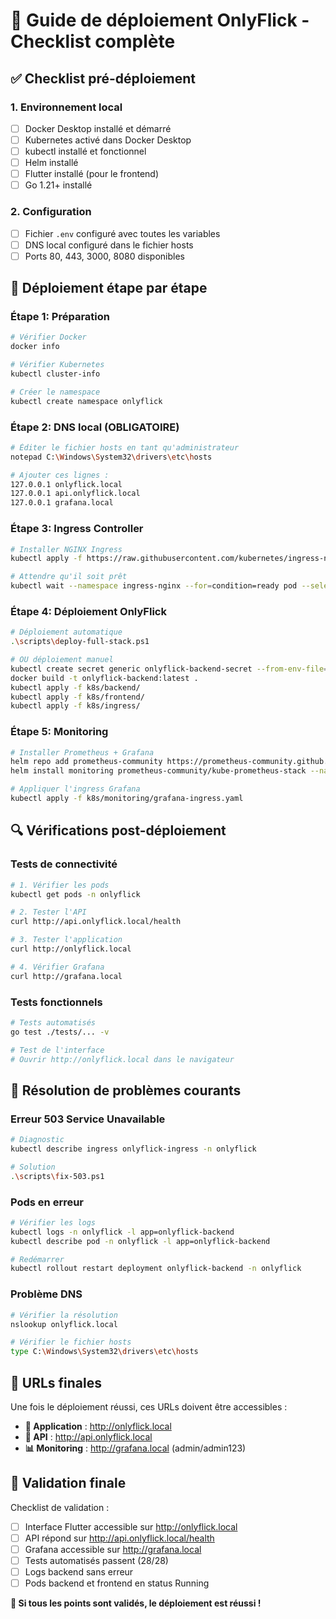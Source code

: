 # 🚀 Guide de déploiement OnlyFlick - Checklist complète

## ✅ **Checklist pré-déploiement**

### 1. Environnement local

- [ ] Docker Desktop installé et démarré
- [ ] Kubernetes activé dans Docker Desktop  
- [ ] kubectl installé et fonctionnel
- [ ] Helm installé
- [ ] Flutter installé (pour le frontend)
- [ ] Go 1.21+ installé

### 2. Configuration

- [ ] Fichier `.env` configuré avec toutes les variables
- [ ] DNS local configuré dans le fichier hosts
- [ ] Ports 80, 443, 3000, 8080 disponibles

## 🎯 **Déploiement étape par étape**

### Étape 1: Préparation

```bash
# Vérifier Docker
docker info

# Vérifier Kubernetes  
kubectl cluster-info

# Créer le namespace
kubectl create namespace onlyflick
```

### Étape 2: DNS local (OBLIGATOIRE)

```bash
# Éditer le fichier hosts en tant qu'administrateur
notepad C:\Windows\System32\drivers\etc\hosts

# Ajouter ces lignes :
127.0.0.1 onlyflick.local
127.0.0.1 api.onlyflick.local
127.0.0.1 grafana.local
```

### Étape 3: Ingress Controller

```bash
# Installer NGINX Ingress
kubectl apply -f https://raw.githubusercontent.com/kubernetes/ingress-nginx/controller-v1.8.2/deploy/static/provider/cloud/deploy.yaml

# Attendre qu'il soit prêt
kubectl wait --namespace ingress-nginx --for=condition=ready pod --selector=app.kubernetes.io/component=controller --timeout=300s
```

### Étape 4: Déploiement OnlyFlick

```bash
# Déploiement automatique
.\scripts\deploy-full-stack.ps1

# OU déploiement manuel
kubectl create secret generic onlyflick-backend-secret --from-env-file=.env -n onlyflick
docker build -t onlyflick-backend:latest .
kubectl apply -f k8s/backend/
kubectl apply -f k8s/frontend/
kubectl apply -f k8s/ingress/
```

### Étape 5: Monitoring

```bash
# Installer Prometheus + Grafana
helm repo add prometheus-community https://prometheus-community.github.io/helm-charts
helm install monitoring prometheus-community/kube-prometheus-stack --namespace monitoring --create-namespace --set grafana.adminPassword=admin123

# Appliquer l'ingress Grafana
kubectl apply -f k8s/monitoring/grafana-ingress.yaml
```

## 🔍 **Vérifications post-déploiement**

### Tests de connectivité

```bash
# 1. Vérifier les pods
kubectl get pods -n onlyflick

# 2. Tester l'API
curl http://api.onlyflick.local/health

# 3. Tester l'application
curl http://onlyflick.local

# 4. Vérifier Grafana
curl http://grafana.local
```

### Tests fonctionnels

```bash
# Tests automatisés
go test ./tests/... -v

# Test de l'interface
# Ouvrir http://onlyflick.local dans le navigateur
```

## 🚨 **Résolution de problèmes courants**

### Erreur 503 Service Unavailable

```bash
# Diagnostic
kubectl describe ingress onlyflick-ingress -n onlyflick

# Solution
.\scripts\fix-503.ps1
```

### Pods en erreur

```bash
# Vérifier les logs
kubectl logs -n onlyflick -l app=onlyflick-backend
kubectl describe pod -n onlyflick -l app=onlyflick-backend

# Redémarrer
kubectl rollout restart deployment onlyflick-backend -n onlyflick
```

### Problème DNS

```bash
# Vérifier la résolution
nslookup onlyflick.local

# Vérifier le fichier hosts
type C:\Windows\System32\drivers\etc\hosts
```

## 📱 **URLs finales**

Une fois le déploiement réussi, ces URLs doivent être accessibles :

- **🎨 Application** : http://onlyflick.local
- **🚀 API** : http://api.onlyflick.local  
- **📊 Monitoring** : http://grafana.local (admin/admin123)

## 🎉 **Validation finale**

Checklist de validation :

- [ ] Interface Flutter accessible sur http://onlyflick.local
- [ ] API répond sur http://api.onlyflick.local/health
- [ ] Grafana accessible sur http://grafana.local
- [ ] Tests automatisés passent (28/28)
- [ ] Logs backend sans erreur
- [ ] Pods backend et frontend en status Running

**🚀 Si tous les points sont validés, le déploiement est réussi !**
